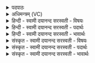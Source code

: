 <details><summary>पदपाठः</summary>

मि॒त्रावरु॑णाभ्याम्। त्वा॒। दे॒वा॒व्य᳖मिति॑ देवऽअ॒व्य᳖म्। य॒ज्ञस्य॑। आयु॑षे। गृ॒ह्णा॒मि॒। इन्द्रा॑य। त्वा॒। दे॒वा॒व्य᳖मिति॑ देवऽअ॒व्य᳖म्। य॒ज्ञस्य॑। आयु॑षे। गृ॒ह्णा॒मि॒। इ॒न्द्रा॒ग्निभ्या॒मिती॑न्द्रा॒ग्निऽभ्या॑म्। त्वा॒। दे॒वा॒व्य᳖मिति॑ देवऽअ॒व्य᳖म्। य॒ज्ञस्य॑। आयु॑षे। गृ॒ह्णा॒मि॒। इन्द्रा॒वरु॑णाभ्याम्। त्वा॒। दे॒वा॒व्य᳖मिति॑ देवऽअ॒व्य᳖म्। य॒ज्ञस्य॑। आयु॑षे। गृ॒ह्णा॒मि॒। इन्द्रा॒बृह॒स्पति॑भ्या॒मितीन्द्राबृह॒स्पति॑ऽभ्याम्। त्वा॒। दे॒वा॒व्य᳖मिति॑ देवऽअ॒व्य᳖म्। य॒ज्ञस्य॑। आयु॑षे। गृ॒ह्णा॒मि॒। इन्द्रा॒विष्णु॑भ्या॒मितीन्द्रा॒विष्णुभ्या॒मितीन्द्रा॒विष्णु॑ऽभ्याम्। त्वा॒। दे॒वा॒व्य᳖मिति॑ देवऽअ॒व्य᳖म्। य॒ज्ञस्य॑। आयु॑षे। गृ॒ह्णा॒मि॒। २३।
</details>

<details><summary>अधिमन्त्रम् (VC)</summary>

- विश्वेदेवा देवताः
- वत्सार काश्यप ऋषिः
- अनुष्टुप्, प्राजापत्या अनुष्टुप्, स्वराट् साम्नी अनुष्टुप्, भुरिग् आर्ची गायत्री, भुरिक् साम्नी अनुष्टुप्
- षड्जः, गान्धारः
</details>

<details><summary>हिन्दी - स्वामी दयानन्द सरस्वती  - विषयः</summary>

सब विद्याओं में प्रवीण पुरुष को सभा का अधिकारी करे, यह अगले मन्त्र में कहा है ॥
</details>

<details><summary>हिन्दी - स्वामी दयानन्द सरस्वती  - पदार्थः</summary>

पदार्थान्वयभाषाः -  हे सभापते ! धर्म, अर्थ, काम और मोक्ष की इच्छा करनेवाला मैं (यज्ञस्य) अग्निहोत्र से लेकर राज्य पालन पर्य्यन्त यज्ञ की (आयुषे) उन्नति होने के लिये (मित्रावरुणाभ्याम्) मित्र और उत्तम विद्यायुक्त पुरुषों के अर्थ (देवाव्यम्) विद्वानों की रक्षा करनेवाले (त्वा) तुझको (गृह्णामि) स्वीकार करता हूँ। हे सेनापते विद्वन् ! (यज्ञस्य) सत्संगति करने की (आयुषे) उन्नति के लिये (इन्द्राय) परमैश्वर्य्यवान् पुरुष के अर्थ (देवाव्यम्) विद्वानों की रक्षा करनेवाला (त्वा) तुझ को (गृह्णामि) ग्रहण करता हूँ। हे शस्त्रास्त्रविद्या के जाननेवाले प्रवीण ! (यज्ञस्य) शिल्पविद्या के कामों की सिद्धि की (आयुषे) प्राप्ति के लिये (इन्द्राग्निभ्याम्) बिजुली और प्रसिद्ध आग के गुण प्रकाश होने के अर्थ (देवाव्यम्) दिव्य विद्या बोध की रक्षा करनेवाले (त्वा) तुझको (गृह्णामि) ग्रहण करता हूँ। हे शिल्पिन् ! (यज्ञस्य) क्रिया-चतुराई का (आयुषे) ज्ञान होने के (इन्द्रावरुणाभ्याम्) बिजुली और जल के गुण प्रकाश होने के अर्थ (देवाव्यम्) उन की विद्या जाननेवाले (त्वा) तुझ को (गृह्णामि) ग्रहण करता हूँ। हे अध्यापक ! (यज्ञस्य) पढ़ने-पढ़ाने की (आयुषे) उन्नति के लिये (इन्द्राबृहस्पतिभ्याम्) राजा और शस्त्रवेत्ताओं के अर्थ (देवाव्यम्) प्रशंसित योगविद्या के जानने और प्राप्त करानेवाले (त्वा) तुझको (गृह्णामि) ग्रहण करता हूँ। हे विद्वन् ! (यज्ञस्य) विज्ञान की (आयुषे) बढ़ती के लिये (इन्द्राविष्णुभ्याम्) ईश्वर और वेदशास्त्र के जानने के अर्थ (देवाव्यम्) ब्रह्मज्ञानी को तृप्त करनेवाले (त्वा) तुझको (गृह्णामि) ग्रहण करता हूँ ॥२३॥
</details>

<details><summary>हिन्दी - स्वामी दयानन्द सरस्वती  - भावार्थः</summary>

भावार्थभाषाः -  प्रजाजनों को उचित है कि सकल शास्त्र का प्रचार होने के लिये सब विद्याओं में कुशल और अत्यन्त ब्रह्मचर्य्य के अनुष्ठान करनेवाले पुरुष को सभापति करें और यह वह सभापति भी परम प्रीति के साथ सकल शास्त्र का प्रचार करता-कराता रहे ॥२३॥
</details>

<details><summary>संस्कृत - स्वामी दयानन्द सरस्वती  - विषयः</summary>

सर्वविद्याप्रवीणं सभापतिं कुर्य्यादित्युपदिश्यते ॥
</details>

<details><summary>संस्कृत - स्वामी दयानन्द सरस्वती  - पदार्थः</summary>

पदार्थान्वयभाषाः -  हे सभापते ! धर्मार्थकाममोक्षानिच्छुरहं यज्ञस्यायुषे मित्रावरुणाभ्यां देवाव्यं त्वां गृह्णामि। हे सेनापते विद्वन् ! यज्ञस्यायुष इन्द्राय देवाव्यं त्वा गृह्णामि। हे शस्त्रास्त्रविद्याविद् यज्ञस्यायुष इन्द्राग्निभ्यां देवाव्यं त्वा त्वां गृह्णामि। हे शिल्पिन् ! यज्ञस्यायुष इन्द्रावरुणाभ्यां देवाव्यं त्वा त्वां गृह्णामि तथा यज्ञस्यायुष इन्द्राबृहस्पतिभ्यां देवाव्यं त्वा त्वां गृह्णामि। हे विद्वन् ! यज्ञस्यायुष इन्द्राविष्णुभ्यां देवाव्यं त्वा त्वां गृह्णामि ॥२३॥
</details>

<details><summary>संस्कृत - स्वामी दयानन्द सरस्वती  - भावार्थः</summary>

भावार्थभाषाः -  प्रजाजनैः सकलशास्त्रप्रचाराय सर्वविद्याकुशलोऽतिशयितब्रह्मचर्य्यादिकर्म्मानुष्ठाता सभाध्यक्षः कर्त्तव्यः, सोऽपि प्रीत्या सकलशास्त्रं प्रचारयेत् ॥२३॥
</details>